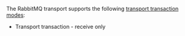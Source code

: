 The RabbitMQ transport supports the following [transport transaction modes](/transports/transactions.md):

 * Transport transaction - receive only
 
